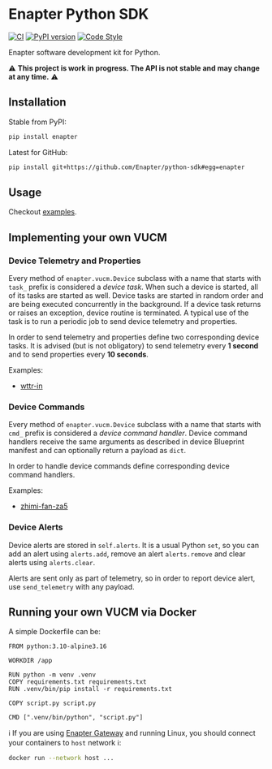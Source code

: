 # Enapter Python SDK

[![CI](https://github.com/Enapter/python-sdk/actions/workflows/ci.yml/badge.svg)](https://github.com/Enapter/python-sdk/actions/workflows/ci.yml)
[![PyPI version](https://img.shields.io/pypi/v/enapter.svg)](https://pypi.org/project/enapter)
[![Code Style](https://img.shields.io/badge/code%20style-black-000000.svg)](https://github.com/python/black)

Enapter software development kit for Python.

:warning: **This project is work in progress. The API is not stable and may change at any time.** :warning:

## Installation

Stable from PyPI:

```bash
pip install enapter
```

Latest for GitHub:

```bash
pip install git+https://github.com/Enapter/python-sdk#egg=enapter
```

## Usage

Checkout [examples](examples).

## Implementing your own VUCM

### Device Telemetry and Properties

Every method of `enapter.vucm.Device` subclass with a name that starts with
`task_` prefix is considered a _device task_. When such a device is started,
all of its tasks are started as well. Device tasks are started in random order
and are being executed concurrently in the background. If a device task returns
or raises an exception, device routine is terminated. A typical use of the task
is to run a periodic job to send device telemetry and properties.

In order to send telemetry and properties define two corresponding device
tasks. It is advised (but is not obligatory) to send telemetry every **1
second** and to send properties every **10 seconds**.

Examples:

- [wttr-in](examples/vucm/wttr-in)

### Device Commands

Every method of `enapter.vucm.Device` subclass with a name that starts with
`cmd_` prefix is considered a _device command handler_. Device command handlers
receive the same arguments as described in device Blueprint manifest and can
optionally return a payload as `dict`.

In order to handle device commands define corresponding device command
handlers.

Examples:

- [zhimi-fan-za5](examples/vucm/zhimi-fan-za5)

### Device Alerts

Device alerts are stored in `self.alerts`. It is a usual Python `set`, so you
can add an alert using `alerts.add`, remove an alert `alerts.remove` and clear
alerts using `alerts.clear`.

Alerts are sent only as part of telemetry, so in order to report device alert,
use `send_telemetry` with any payload.

## Running your own VUCM via Docker

A simple Dockerfile can be:

```
FROM python:3.10-alpine3.16

WORKDIR /app

RUN python -m venv .venv
COPY requirements.txt requirements.txt
RUN .venv/bin/pip install -r requirements.txt

COPY script.py script.py

CMD [".venv/bin/python", "script.py"]
```

:information_source: If you are using [Enapter
Gateway](https://handbook.enapter.com/software/gateway_software/) and running
Linux, you should connect your containers to `host` network
:information_source::

```bash
docker run --network host ...
```
